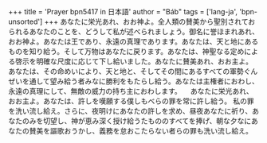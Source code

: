 +++
title = 'Prayer bpn5417 in 日本語'
author = "Báb"
tags = ['lang-ja', 'bpn-unsorted']
+++
あなたに栄光あれ、おお神よ。全人類の賛美から聖別されておられるあなたのことを、どうして私が述べられましょう。御名に誉ほまれあれ、おお神よ。あなたは王であり、永遠の真理であります。あなたは、天と地にあるものを知り給う。そして万物はあなたに戻ります。あなたは、神聖なる定めによる啓示を明確な尺度に応じて下し給いました。あなたに賛美あれ、おお主よ。あなたは、その命めいにより、天と地と、そしてその間にあるすべての軍勢ぐんぜいを通して望み給う者みなに勝利をもたらし給う。あなたは主権者におわし、永遠の真理にして、無敵の威力の持ち主におわします。
　あなたに栄光あれ、おお主よ。あなたは、許しを嘆願する僕しもべらの罪を常に許し給う。
私の罪を洗い流し給え。さらに、夜明けにあなたの許しを求め、昼夜あなたに祈り、あなたのみを切望し、神が恵み深く授け給うたもののすべてを捧げ、朝な夕なにあなたの賛美を謳歌おうかし、義務を怠おこたらない者らの罪も洗い流し給え。
